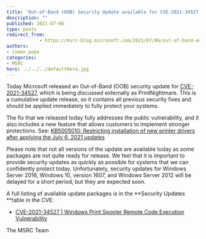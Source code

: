 ```yaml
---
title: 'Out-of-Band (OOB) Security Update available for CVE-2021-34527'
description: ""
published: 2021-07-06
type: posts
redirect_from:
            - https://msrc-blog.microsoft.com/2021/07/06/out-of-band-oob-security-update-available-for-cve-2021-34527/
authors:
- simon.pope
categories:
- MSRC
hero: ../../../defaultHero.jpg
---
```

<!-- wp:paragraph -->

Today Microsoft released an Out-of-Band (OOB) security update for [CVE-2021-34527](https://msrc.microsoft.com/update-guide/vulnerability/CVE-2021-34527), which is being discussed externally as PrintNightmare. This is a cumulative update release, so it contains all previous security fixes and should be applied immediately to fully protect your systems.

<!-- /wp:paragraph -->

<!-- wp:paragraph -->

The fix that we released today fully addresses the public vulnerability, and it also includes a new feature that allows customers to implement stronger protections. See: [KB5005010: Restricting installation of new printer drivers after applying the July 6, 2021 updates](https://support.microsoft.com/topic/31b91c02-05bc-4ada-a7ea-183b129578a7)

<!-- /wp:paragraph -->

<!-- wp:paragraph -->

Please note that not all versions of the update are available today as some packages are not quite ready for release. We feel that it is important to provide security updates as quickly as possible for systems that we can confidently protect today. Unfortunately, security updates for Windows Server 2016, Windows 10, version 1607, and Windows Server 2012 will be delayed for a short period, but they are expected soon.

<!-- /wp:paragraph -->

<!-- wp:paragraph -->

A full listing of available update packages is in the **Security Updates **table in the CVE:

<!-- /wp:paragraph -->

<!-- wp:list -->

- [CVE-2021-34527 | Windows Print Spooler Remote Code Execution Vulnerability](https://msrc.microsoft.com/update-guide/vulnerability/CVE-2021-34527)

<!-- /wp:list -->

<!-- wp:paragraph -->

The MSRC Team

<!-- /wp:paragraph -->
